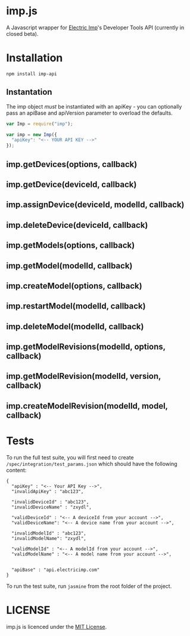 # imp.js

A Javascript wrapper for [Electric Imp](http://electricimp.com)'s Developer Tools API (currently in closed beta).

# Installation

```
npm install imp-api
```

## Instantation

The imp object *must* be instantiated with an apiKey - you can optionally pass an apiBase and apiVersion parameter to overload the defaults.

```javascript
var Imp = require("imp");

var imp = new Imp({
  "apiKey": "<-- YOUR API KEY -->"
});
```

## imp.getDevices(options, callback)

## imp.getDevice(deviceId, callback)

## imp.assignDevice(deviceId, modelId, callback)

## imp.deleteDevice(deviceId, callback)

## imp.getModels(options, callback)

## imp.getModel(modelId, callback)

## imp.createModel(options, callback)

## imp.restartModel(modelId, callback)

## imp.deleteModel(modelId, callback)

## imp.getModelRevisions(modelId, options, callback)

## imp.getModelRevision(modelId, version, callback)

## imp.createModelRevision(modelId, model, callback)


# Tests

To run the full test suite, you will first need to create ```/spec/integration/test_params.json``` which should have the following content:

```
{
  "apiKey" : "<-- Your API Key -->",
  "invalidApiKey" : "abc123",

  "invalidDeviceId" : "abc123",
  "invalidDeviceName" : "zxydl",

  "validDeviceId" : "<-- A deviceId from your account -->",
  "validDeviceName": "<-- A device name from your account -->",

  "invalidModelId" : "abc123",
  "invalidModelName": "zxydl",

  "validModelId" : "<-- A modelId from your account -->",
  "validModelName" : "<-- A model name from your account -->",


  "apiBase" : "api.electricimp.com"
}
```

To run the test suite, run ```jasmine``` from the root folder of the project.


# LICENSE

imp.js is licenced under the [MIT License](./LICENSE).
